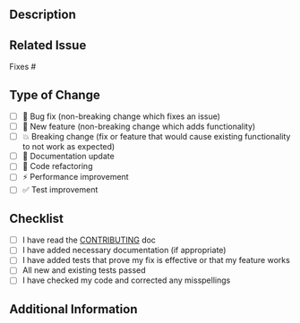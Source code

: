 ## Description
<!-- Provide a detailed description of the changes in this PR -->

## Related Issue
<!-- Link to the related issue (if applicable) -->
Fixes #

## Type of Change
<!-- Mark with an `x` all the checkboxes that apply (like `[x]`) -->
- [ ] 🐛 Bug fix (non-breaking change which fixes an issue)
- [ ] 🚀 New feature (non-breaking change which adds functionality)
- [ ] 💥 Breaking change (fix or feature that would cause existing functionality to not work as expected)
- [ ] 📝 Documentation update
- [ ] 🧹 Code refactoring
- [ ] ⚡ Performance improvement
- [ ] ✅ Test improvement

## Checklist
<!-- Mark with an `x` all the checkboxes that apply (like `[x]`) -->
- [ ] I have read the [CONTRIBUTING](../CONTRIBUTING.md) doc
- [ ] I have added necessary documentation (if appropriate)
- [ ] I have added tests that prove my fix is effective or that my feature works
- [ ] All new and existing tests passed
- [ ] I have checked my code and corrected any misspellings

## Additional Information
<!-- Any additional information or context about the PR -->